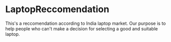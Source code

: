 # LaptopReccomendation
This's a reccomendation according to India laptop market.
Our purpose is to help people who can't make a decision for selecting a good and suitable laptop.
